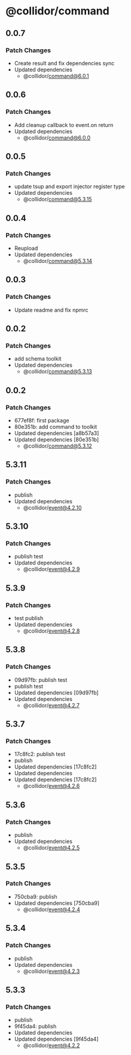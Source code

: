 # @collidor/command

## 0.0.7

### Patch Changes

- Create result and fix dependencies sync
- Updated dependencies
  - @collidor/command@6.0.1

## 0.0.6

### Patch Changes

- Add cleanup callback to event.on return
- Updated dependencies
  - @collidor/command@6.0.0

## 0.0.5

### Patch Changes

- update tsup and export injector register type
- Updated dependencies
  - @collidor/command@5.3.15

## 0.0.4

### Patch Changes

- Reupload
- Updated dependencies
  - @collidor/command@5.3.14

## 0.0.3

### Patch Changes

- Update readme and fix npmrc

## 0.0.2

### Patch Changes

- add schema toolkit
- Updated dependencies
  - @collidor/command@5.3.13

## 0.0.2

### Patch Changes

- 677ef8f: first package
- 80e351b: add command to toolkit
- Updated dependencies [a8b57a3]
- Updated dependencies [80e351b]
  - @collidor/command@5.3.12

## 5.3.11

### Patch Changes

- publish
- Updated dependencies
  - @collidor/event@4.2.10

## 5.3.10

### Patch Changes

- publish test
- Updated dependencies
  - @collidor/event@4.2.9

## 5.3.9

### Patch Changes

- test publish
- Updated dependencies
  - @collidor/event@4.2.8

## 5.3.8

### Patch Changes

- 09d97fb: publish test
- publish test
- Updated dependencies [09d97fb]
- Updated dependencies
  - @collidor/event@4.2.7

## 5.3.7

### Patch Changes

- 17c8fc2: publish test
- publish
- Updated dependencies [17c8fc2]
- Updated dependencies
- Updated dependencies [17c8fc2]
  - @collidor/event@4.2.6

## 5.3.6

### Patch Changes

- publish
- Updated dependencies
  - @collidor/event@4.2.5

## 5.3.5

### Patch Changes

- 750cba9: publish
- Updated dependencies [750cba9]
  - @collidor/event@4.2.4

## 5.3.4

### Patch Changes

- publish
- Updated dependencies
  - @collidor/event@4.2.3

## 5.3.3

### Patch Changes

- publish
- 9f45da4: publish
- Updated dependencies
- Updated dependencies [9f45da4]
  - @collidor/event@4.2.2
